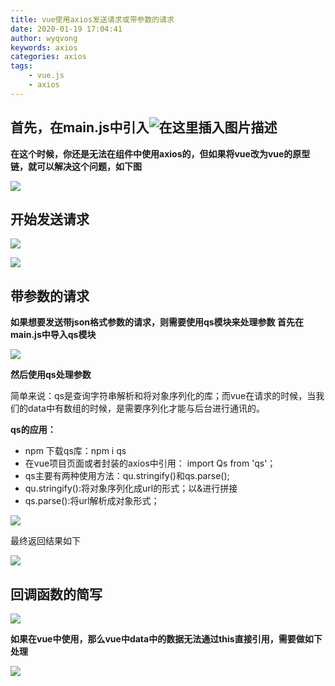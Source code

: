 ```yaml
---
title: vue使用axios发送请求或带参数的请求
date: 2020-01-19 17:04:41
author: wyqvong
keywords: axios
categories: axios
tags:
    - vue.js
    - axios
---
```



## 首先，在main.js中引入![在这里插入图片描述](https://img-blog.csdnimg.cn/20190919142356684.png?x-oss-process=image/watermark,type_ZmFuZ3poZW5naGVpdGk,shadow_10,text_aHR0cHM6Ly9ibG9nLmNzZG4ubmV0L3d5cXZvbmc=,size_16,color_FFFFFF,t_70)

**在这个时候，你还是无法在组件中使用axios的，但如果将vue改为vue的原型链，就可以解决这个问题，如下图**


![](https://img-blog.csdnimg.cn/20190919142438894.png?x-oss-process=image/watermark,type_ZmFuZ3poZW5naGVpdGk,shadow_10,text_aHR0cHM6Ly9ibG9nLmNzZG4ubmV0L3d5cXZvbmc=,size_16,color_FFFFFF,t_70)
 

## 开始发送请求
![](https://img-blog.csdnimg.cn/20190919142501490.png?x-oss-process=image/watermark,type_ZmFuZ3poZW5naGVpdGk,shadow_10,text_aHR0cHM6Ly9ibG9nLmNzZG4ubmV0L3d5cXZvbmc=,size_16,color_FFFFFF,t_70)

![](https://img-blog.csdnimg.cn/20190919142520221.png?x-oss-process=image/watermark,type_ZmFuZ3poZW5naGVpdGk,shadow_10,text_aHR0cHM6Ly9ibG9nLmNzZG4ubmV0L3d5cXZvbmc=,size_16,color_FFFFFF,t_70)
 

## 带参数的请求

**如果想要发送带json格式参数的请求，则需要使用qs模块来处理参数
首先在main.js中导入qs模块**


![](https://img-blog.csdnimg.cn/20190919142533573.png?x-oss-process=image/watermark,type_ZmFuZ3poZW5naGVpdGk,shadow_10,text_aHR0cHM6Ly9ibG9nLmNzZG4ubmV0L3d5cXZvbmc=,size_16,color_FFFFFF,t_70)
 

**然后使用qs处理参数**

简单来说：qs是查询字符串解析和将对象序列化的库；而vue在请求的时候，当我们的data中有数组的时候，是需要序列化才能与后台进行通讯的。

**qs的应用：**

 - npm 下载qs库：npm i qs
 - 在vue项目页面或者封装的axios中引用： import Qs from 'qs'；
 - qs主要有两种使用方法：qu.stringify()和qs.parse();
 - qu.stringify():将对象序列化成url的形式；以&进行拼接
 - qs.parse():将url解析成对象形式；

![](https://img-blog.csdnimg.cn/20190919142545384.png?x-oss-process=image/watermark,type_ZmFuZ3poZW5naGVpdGk,shadow_10,text_aHR0cHM6Ly9ibG9nLmNzZG4ubmV0L3d5cXZvbmc=,size_16,color_FFFFFF,t_70)

最终返回结果如下


![](https://img-blog.csdnimg.cn/20190919142553928.png)
 

 

## 回调函数的简写


![](https://img-blog.csdnimg.cn/20190919142601510.png?x-oss-process=image/watermark,type_ZmFuZ3poZW5naGVpdGk,shadow_10,text_aHR0cHM6Ly9ibG9nLmNzZG4ubmV0L3d5cXZvbmc=,size_16,color_FFFFFF,t_70)
 

**如果在vue中使用，那么vue中data中的数据无法通过this直接引用，需要做如下处理**

![](https://img-blog.csdnimg.cn/20190919142610548.png?x-oss-process=image/watermark,type_ZmFuZ3poZW5naGVpdGk,shadow_10,text_aHR0cHM6Ly9ibG9nLmNzZG4ubmV0L3d5cXZvbmc=,size_16,color_FFFFFF,t_70)